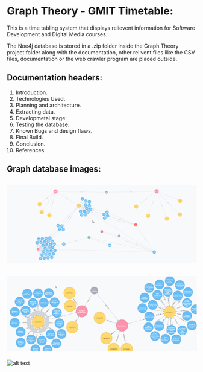 # Graph Theory - GMIT Timetable:
This is a time tabling system that displays relievent information for Software Development and Digital Media courses.

The Noe4j database is stored in a .zip folder inside the Graph Theory project folder along with the documentation, other relivent files like the CSV files, documentation or the web crawler program are placed outside.

## Documentation headers:
1. Introduction.
2. Technologies Used.
3. Planning and architecture.
4. Extracting data.
5. Developmetal stage:
6. Testing the database.
7. Known Bugs and design flaws.
8. Final Build.
9. Conclusion.
10. References.

## Graph database images:

![alt text](alldb.png "GMIT Timetable Overview")
---
![alt text](db1.png "GMIT Timetable Overview")
---
![alt text](db2db.png "GMIT Timetable Overview")